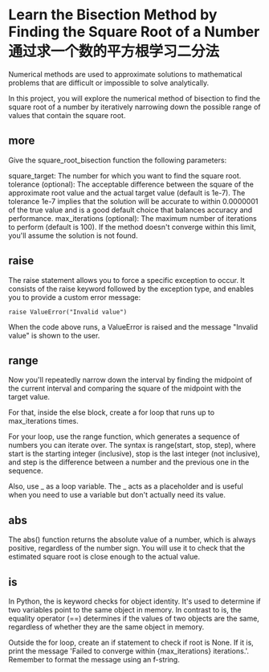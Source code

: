# Learn the Bisection Method by Finding the Square Root of a Number通过求一个数的平方根学习二分法

Numerical methods are used to approximate solutions to mathematical problems that are difficult or impossible to solve analytically.

In this project, you will explore the numerical method of bisection to find the square root of a number by iteratively narrowing down the possible range of values that contain the square root.

## more

Give the square_root_bisection function the following parameters:

square_target: The number for which you want to find the square root.
tolerance (optional): The acceptable difference between the square of the approximate root value and the actual target value (default is 1e-7). The tolerance 1e-7 implies that the solution will be accurate to within 0.0000001 of the true value and is a good default choice that balances accuracy and performance.
max_iterations (optional): The maximum number of iterations to perform (default is 100). If the method doesn't converge within this limit, you'll assume the solution is not found.

## raise

The raise statement allows you to force a specific exception to occur. It consists of the raise keyword followed by the exception type, and enables you to provide a custom error message:

    raise ValueError("Invalid value")

When the code above runs, a ValueError is raised and the message "Invalid value" is shown to the user.

## range

Now you'll repeatedly narrow down the interval by finding the midpoint of the current interval and comparing the square of the midpoint with the target value.

For that, inside the else block, create a for loop that runs up to max_iterations times.

For your loop, use the range function, which generates a sequence of numbers you can iterate over. The syntax is range(start, stop, step), where start is the starting integer (inclusive), stop is the last integer (not inclusive), and step is the difference between a number and the previous one in the sequence.

Also, use _ as a loop variable. The _ acts as a placeholder and is useful when you need to use a variable but don't actually need its value.

## abs

The abs() function returns the absolute value of a number, which is always positive, regardless of the number sign. You will use it to check that the estimated square root is close enough to the actual value.

## is

In Python, the is keyword checks for object identity. It's used to determine if two variables point to the same object in memory. In contrast to is, the equality operator (==) determines if the values of two objects are the same, regardless of whether they are the same object in memory.

Outside the for loop, create an if statement to check if root is None. If it is, print the message 'Failed to converge within {max_iterations} iterations.'. Remember to format the message using an f-string.
